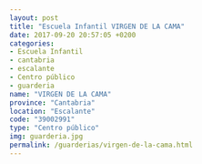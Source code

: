 ```yaml
---
layout: post
title: "Escuela Infantil VIRGEN DE LA CAMA"
date: 2017-09-20 20:57:05 +0200
categories:
- Escuela Infantil
- cantabria
- escalante
- Centro público
- guarderia
name: "VIRGEN DE LA CAMA"
province: "Cantabria"
location: "Escalante"
code: "39002991"
type: "Centro público"
img: guarderia.jpg
permalink: /guarderias/virgen-de-la-cama.html
---
```

